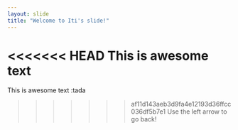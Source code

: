 ```yaml
---
layout: slide
title: "Welcome to Iti's slide!"
---
```

<<<<<<< HEAD
This is awesome text
=======
This is awesome text :tada
>>>>>>> af11d143aeb3d9fa4e12193d36ffcc036df5b7e1
Use the left arrow to go back!
